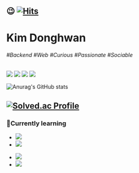 <!-- 방문자수 확인 -->
😉 [![Hits](https://hits.seeyoufarm.com/api/count/incr/badge.svg?url=https%3A%2F%2Fgithub.com%2FHwan0518&count_bg=%2345A825&title_bg=%23555555&icon=&icon_color=%23E7E7E7&title=Welcome&edge_flat=false)](https://hits.seeyoufarm.com)
----
<!-- 이름 -->
# Kim Donghwan
<!-- 관심사, 성격 등 태그-->
###### #Backend #Web #Curious #Passionate #Sociable

<!-- 블로그, 인스타, 메일, 노션 프로젝트페이지 -->
<a href="https://kdh0518.tistory.com/" target="_blank"><img src="https://img.shields.io/badge/Blog-000000?style=flat&logo=tistory&logoColor=white"/></a>
<a href="https://www.instagram.com/dh11.16/" target="_blank"><img src="https://img.shields.io/badge/Social-E4405F?flat&logo=instagram&logoColor=white"/></a>
<a href='mailto:sip0518@pusan.ac.kr' target="_blank"><img src="https://img.shields.io/badge/sip0518@pusan.ac.kr-EA4335?style=flat&logo=Gmail&logoColor=white"/></a>
<a href="https://doit-develop.notion.site/Projects-9cd079c9059b4cceb72927f90320c3d9?pvs=4" target="_blank"><img src="https://img.shields.io/badge/Projects-6DB33F?style=flat&logo=Spring Boot&logoColor=white"/></a>

<!--
**Hwan0518/Hwan0518** is a ✨ _special_ ✨ repository because its `README.md` (this file) appears on your GitHub profile.

Here are some ideas to get you started:

- 🔭 I’m currently working on ...
- 🌱 I’m currently learning ...
- 👯 I’m looking to collaborate on ...
- 🤔 I’m looking for help with ...
- 💬 Ask me about ...
- 📫 How to reach me: ...
- 😄 Pronouns: ...
- ⚡ Fun fact: ...
-->


![Anurag's GitHub stats](https://github-readme-stats.vercel.app/api?username=Hwan0518&show_icons=true&theme=dracula)

[![Solved.ac Profile](http://mazassumnida.wtf/api/v2/generate_badge?boj=qip0518)](https://solved.ac/qip0518/)
---------------------------

### 📒Currently learning
- <a href="https://github.com/Hwan0518/OperatingSystem-Study" target="_blank"><img src="https://img.shields.io/badge/OS: OS Study-FCC624?style=flat&logo=Linux&logoColor=black"/></a>
- <a href="https://github.com/Hwan0518/Network-Study" target="_blank"><img src="https://img.shields.io/badge/Network: Network Study-F89901?style=flat&logo=neutralinojs&logoColor=black"/></a>
<!-- - <a href="https://github.com/Hwan0518/java-web-programming-nextstep" target="_blank"><img src="https://img.shields.io/badge/Spring: JavaWebProgramming Next Step-6DB33F?style=flat&logo=Spring&logoColor=000000"/></a> -->
- <a href="https://github.com/Hwan0518/Algorithm" target="_blank"><img src="https://img.shields.io/badge/Algorithm: baekjoon, programmers-00BCB4?style=flat&logo=the algorithms&logoColor=000000"/></a>
- <a href="https://kdh0518.tistory.com/category/Java" target="_blank"><img src="https://img.shields.io/badge/Java: Tech Interview-437291?style=flat&logo=OpenJDK&logoColor=000000"/></a>
<!--- <a href="" target="_blank"><img src="https://img.shields.io/badge/SpringBoot: kyh lecture-6DB33F?style=flat&logo=SpringBoot&logoColor=000000"/></a> -->


